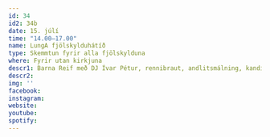 ```yaml
---
id: 34
id2: 34b
date: 15. júlí
time: "14.00–17.00"
name: LungA fjölskylduhátíð
type: Skemmtun fyrir alla fjölskylduna
where: Fyrir utan kirkjuna
descr1: Barna Reif með DJ Ívar Pétur, rennibraut, andlitsmálning, kandífloss og skemmtun!
descr2: 
img: ''
facebook: 
instagram:  
website:
youtube: 
spotify:
---
```

